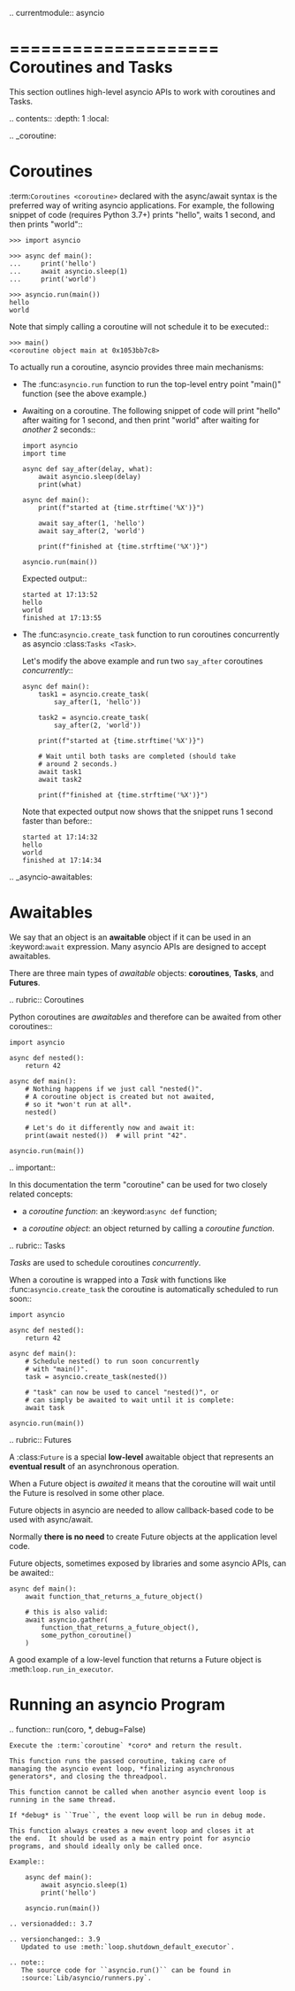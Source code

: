 .. currentmodule:: asyncio


====================
Coroutines and Tasks
====================

This section outlines high-level asyncio APIs to work with coroutines
and Tasks.

.. contents::
   :depth: 1
   :local:


.. _coroutine:

Coroutines
==========

:term:`Coroutines <coroutine>` declared with the async/await syntax is the
preferred way of writing asyncio applications.  For example, the following
snippet of code (requires Python 3.7+) prints "hello", waits 1 second,
and then prints "world"::

    >>> import asyncio

    >>> async def main():
    ...     print('hello')
    ...     await asyncio.sleep(1)
    ...     print('world')

    >>> asyncio.run(main())
    hello
    world

Note that simply calling a coroutine will not schedule it to
be executed::

    >>> main()
    <coroutine object main at 0x1053bb7c8>

To actually run a coroutine, asyncio provides three main mechanisms:

* The :func:`asyncio.run` function to run the top-level
  entry point "main()" function (see the above example.)

* Awaiting on a coroutine.  The following snippet of code will
  print "hello" after waiting for 1 second, and then print "world"
  after waiting for *another* 2 seconds::

      import asyncio
      import time

      async def say_after(delay, what):
          await asyncio.sleep(delay)
          print(what)

      async def main():
          print(f"started at {time.strftime('%X')}")

          await say_after(1, 'hello')
          await say_after(2, 'world')

          print(f"finished at {time.strftime('%X')}")

      asyncio.run(main())

  Expected output::

      started at 17:13:52
      hello
      world
      finished at 17:13:55

* The :func:`asyncio.create_task` function to run coroutines
  concurrently as asyncio :class:`Tasks <Task>`.

  Let's modify the above example and run two ``say_after`` coroutines
  *concurrently*::

      async def main():
          task1 = asyncio.create_task(
              say_after(1, 'hello'))

          task2 = asyncio.create_task(
              say_after(2, 'world'))

          print(f"started at {time.strftime('%X')}")

          # Wait until both tasks are completed (should take
          # around 2 seconds.)
          await task1
          await task2

          print(f"finished at {time.strftime('%X')}")

  Note that expected output now shows that the snippet runs
  1 second faster than before::

      started at 17:14:32
      hello
      world
      finished at 17:14:34


.. _asyncio-awaitables:

Awaitables
==========

We say that an object is an **awaitable** object if it can be used
in an :keyword:`await` expression.  Many asyncio APIs are designed to
accept awaitables.

There are three main types of *awaitable* objects:
**coroutines**, **Tasks**, and **Futures**.


.. rubric:: Coroutines

Python coroutines are *awaitables* and therefore can be awaited from
other coroutines::

    import asyncio

    async def nested():
        return 42

    async def main():
        # Nothing happens if we just call "nested()".
        # A coroutine object is created but not awaited,
        # so it *won't run at all*.
        nested()

        # Let's do it differently now and await it:
        print(await nested())  # will print "42".

    asyncio.run(main())

.. important::

   In this documentation the term "coroutine" can be used for
   two closely related concepts:

   * a *coroutine function*: an :keyword:`async def` function;

   * a *coroutine object*: an object returned by calling a
     *coroutine function*.


.. rubric:: Tasks

*Tasks* are used to schedule coroutines *concurrently*.

When a coroutine is wrapped into a *Task* with functions like
:func:`asyncio.create_task` the coroutine is automatically
scheduled to run soon::

    import asyncio

    async def nested():
        return 42

    async def main():
        # Schedule nested() to run soon concurrently
        # with "main()".
        task = asyncio.create_task(nested())

        # "task" can now be used to cancel "nested()", or
        # can simply be awaited to wait until it is complete:
        await task

    asyncio.run(main())


.. rubric:: Futures

A :class:`Future` is a special **low-level** awaitable object that
represents an **eventual result** of an asynchronous operation.

When a Future object is *awaited* it means that the coroutine will
wait until the Future is resolved in some other place.

Future objects in asyncio are needed to allow callback-based code
to be used with async/await.

Normally **there is no need** to create Future objects at the
application level code.

Future objects, sometimes exposed by libraries and some asyncio
APIs, can be awaited::

    async def main():
        await function_that_returns_a_future_object()

        # this is also valid:
        await asyncio.gather(
            function_that_returns_a_future_object(),
            some_python_coroutine()
        )

A good example of a low-level function that returns a Future object
is :meth:`loop.run_in_executor`.


Running an asyncio Program
==========================

.. function:: run(coro, *, debug=False)

    Execute the :term:`coroutine` *coro* and return the result.

    This function runs the passed coroutine, taking care of
    managing the asyncio event loop, *finalizing asynchronous
    generators*, and closing the threadpool.

    This function cannot be called when another asyncio event loop is
    running in the same thread.

    If *debug* is ``True``, the event loop will be run in debug mode.

    This function always creates a new event loop and closes it at
    the end.  It should be used as a main entry point for asyncio
    programs, and should ideally only be called once.

    Example::

        async def main():
            await asyncio.sleep(1)
            print('hello')

        asyncio.run(main())

    .. versionadded:: 3.7

    .. versionchanged:: 3.9
       Updated to use :meth:`loop.shutdown_default_executor`.

    .. note::
       The source code for ``asyncio.run()`` can be found in
       :source:`Lib/asyncio/runners.py`.
